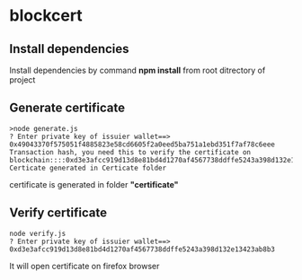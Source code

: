 # blockcert

## Install dependencies

Install dependencies by command **npm install** from root ditrectory of project

## Generate certificate
```
>node generate.js 
? Enter private key of issuier wallet==>  0x49043370f575051f4885823e58cd6605f2a0eed5ba751a1ebd351f7af78c6eee
Transaction hash, you need this to verify the certificate on blockchain::::0xd3e3afcc919d13d8e81bd4d1270af4567738ddffe5243a398d132e13423ab8b3
Certicate generated in Certicate folder

```
certificate is generated in folder **"certificate"**

## Verify certificate
```
node verify.js 
? Enter private key of issuier wallet==>  0xd3e3afcc919d13d8e81bd4d1270af4567738ddffe5243a398d132e13423ab8b3
```

It will open certificate on firefox browser
